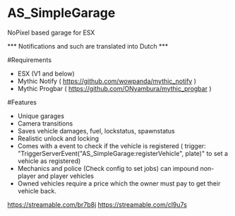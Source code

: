 # AS_SimpleGarage
NoPixel based garage for ESX

*** Notifications and such are translated into Dutch ***

#Requirements
- ESX (V1 and below)
- Mythic Notify ( https://github.com/wowpanda/mythic_notify )
- Mythic Progbar ( https://github.com/ONyambura/mythic_progbar )


#Features
- Unique garages
- Camera transitions
- Saves vehicle damages, fuel, lockstatus, spawnstatus
- Realistic unlock and locking
- Comes with a event to check if the vehicle is registered ( trigger: "TriggerServerEvent("AS_SimpleGarage:registerVehicle", plate)" to set a vehicle as registered)
- Mechanics and police (Check config to set jobs) can impound non-player and player vehicles
- Owned vehicles require a price which the owner must pay to get their vehicle back.

https://streamable.com/br7b8j
https://streamable.com/cl9u7s
